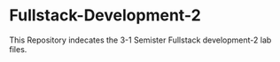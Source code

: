 # Fullstack-Development-2
This Repository indecates the 3-1 Semister Fullstack development-2 lab files.
